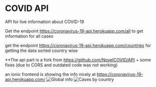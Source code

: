 # COVID API
API for live information about COVID-19

Get the endpoint https://coronavirus-19-api.herokuapp.com/all to get information for all cases

get the endpoint https://coronavirus-19-api.herokuapp.com/countries for getting the data sorted country wise

**The api part is a fork from https://github.com/NovelCOVID/API + some fixes (due to CORS and outdated code was not working)

an ionic frontend is showing the info nicely at https://coronavirus-19-api.herokuapp.com/ 
![Global info](https://raw.githubusercontent.com/javieraviles/covidAPI/master/screenshots/tab1.png)
![Cases by country](https://raw.githubusercontent.com/javieraviles/covidAPI/master/screenshots/tab2.png)